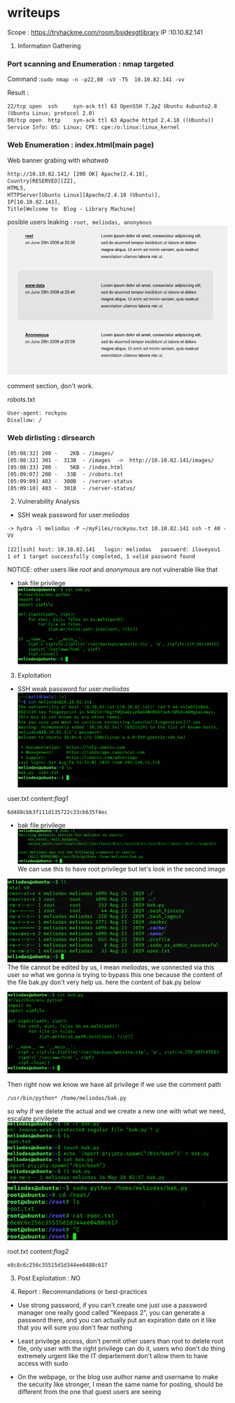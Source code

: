 # writeups 
Scope : https://tryhackme.com/room/bsidesgtlibrary
IP :10.10.82.141


1. Information Gathering

### Port scanning and Enumeration : nmap targeted
Command :`sudo nmap -n -p22,80 -sV -T5  10.10.82.141 -vv`

Result :
```
22/tcp open  ssh     syn-ack ttl 63 OpenSSH 7.2p2 Ubuntu 4ubuntu2.8 (Ubuntu Linux; protocol 2.0)
80/tcp open  http    syn-ack ttl 63 Apache httpd 2.4.18 ((Ubuntu))
Service Info: OS: Linux; CPE: cpe:/o:linux:linux_kernel
```

### Web Enumeration :  index.html(main page)

Web banner grabing with *whatweb*
```
http://10.10.82.141/ [200 OK] Apache[2.4.18], 
Country[RESERVED][ZZ], 
HTML5, 
HTTPServer[Ubuntu Linux][Apache/2.4.18 (Ubuntu)], 
IP[10.10.82.141], 
Title[Welcome to  Blog - Library Machine]
```


posible users leaking : `root, meliodas, anonymous`
![image](./posibleUsers.png)


comment section, don't work.


robots.txt
```
User-agent: rockyou 
Disallow: /
```

### Web dirlisting : dirsearch
```
[05:08:32] 200 -    2KB - /images/                                          
[05:08:32] 301 -  313B  - /images  ->  http://10.10.82.141/images/          
[05:08:33] 200 -    5KB - /index.html                                       
[05:09:07] 200 -   33B  - /robots.txt                                       
[05:09:09] 403 -  300B  - /server-status                                    
[05:09:10] 403 -  301B  - /server-status/ 
```

2. Vulnerability Analysis

- SSH weak password for user:*meliodas*
```
-> hydra -l meliodas -P ~/myFiles/rockyou.txt 10.10.82.141 ssh -t 40 -VV

[22][ssh] host: 10.10.82.141   login: meliodas   password: iloveyou1
1 of 1 target successfully completed, 1 valid password found

```
NOTICE: other users like *root* and *anonymous* are not vulnerable like that

- bak file privilege
![image](./bakFile.png)

3. Exploitation

- SSH weak password for user:*meliodas*
![image](./sshWeak.png)

user.txt content:*flag1*
```
6d488cbb3f111d135722c33cb635f4ec
```

- bak file privilege
![image1WthPrivilege](./priv.png)
We can use this to have root privilege but let's look in the second image

![image2](./suspectFile.png)
The file cannot be edited by us, I mean *meliodas*, we connected via this user
so what we gonna is trying to bypass this one because the content of the file bak.py
don't very help us. here the content of bak.py below

![imageconten](./bakFile.png)

Then right now we know we have all privilege if we use the comment path
```
/usr/bin/python* /home/meliodas/bak.py
```
so why if we delete the actual and we create a new one with what we need,
escalate privilege
![image](./exploitSudo.png)
![imageFinal](./finalExploit.png)

root.txt content:*flag2*
```
e8c8c6c256c35515d1d344ee0488c617
```

3. Post Exploitation : NO

4. Report : Recommandations or best-practices

- Use strong password, if you can't create one just use a password manager
one really good called "Keepass 2", you can generate a password there, and
you can actually put an expiration date on it like that you will sure you don't
fear nothing

- Least privilege access, don't permit other users than root to delete root file,
only user with the right privilege can do it, users who don't do thing extremely urgent
like the IT departement don't allow them to have access with sudo

- On the webpage, or the blog use author name and username to make the security like
stronger, I mean the same name for posting, should be different from the one that guest
users are seeing
